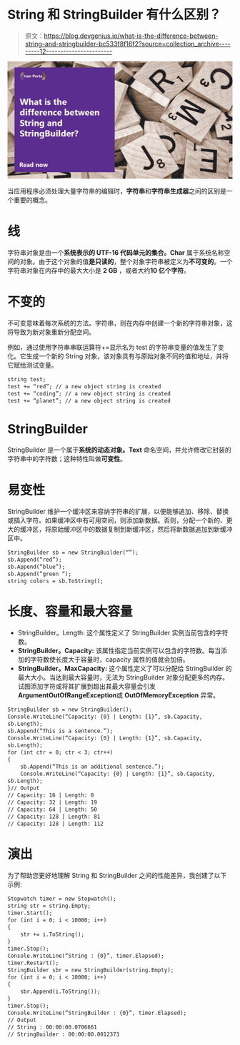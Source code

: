 # String 和 StringBuilder 有什么区别？

> 原文：<https://blog.devgenius.io/what-is-the-difference-between-string-and-stringbuilder-bc533f8f16f2?source=collection_archive---------12----------------------->

![](img/3dcab04c5b3031561da3392ec6338701.png)

当应用程序必须处理大量字符串的编辑时，**字符串**和**字符串生成器**之间的区别是一个重要的概念。

# 线

字符串对象是由一个**系统表示的 **UTF-16** 代码单元的集合。Char** 属于系统名称空间的对象。由于这个对象的值**是只读的**，整个对象字符串被定义为**不可变的**。一个字符串对象在内存中的最大大小是 **2 GB** ，或者大约**10 亿个字符**。

# 不变的

不可变意味着每次系统的方法。字符串，则在内存中创建一个新的字符串对象，这将导致为新对象重新分配空间。

例如，通过使用字符串串联运算符+=显示名为 test 的字符串变量的值发生了变化。它生成一个新的 String 对象，该对象具有与原始对象不同的值和地址，并将它赋给测试变量。

```
string test;
test += “red”; // a new object string is created
test += “coding”; // a new object string is created
test += “planet”; // a new object string is created
```

# StringBuilder

StringBuilder 是一个属于**系统的动态对象。Text** 命名空间，并允许修改它封装的字符串中的字符数；这种特性叫做**可变性**。

# 易变性

StringBuilder 维护一个缓冲区来容纳字符串的扩展，以便能够追加、移除、替换或插入字符。如果缓冲区中有可用空间，则添加新数据。否则，分配一个新的、更大的缓冲区，将原始缓冲区中的数据复制到新缓冲区，然后将新数据追加到新缓冲区中。

```
StringBuilder sb = new StringBuilder(“”);
sb.Append(“red”);
sb.Append(“blue”);
sb.Append(“green “);
string colors = sb.ToString();
```

# 长度、容量和最大容量

*   StringBuilder。Length: 这个属性定义了 StringBuilder 实例当前包含的字符数。
*   **StringBuilder。Capacity:** 该属性指定当前实例可以包含的字符数。每当添加的字符数使长度大于容量时，capacity 属性的值就会加倍。
*   **StringBuilder。MaxCapacity:** 这个属性定义了可以分配给 StringBuilder 的最大大小。当达到最大容量时，无法为 StringBuilder 对象分配更多的内存。试图添加字符或将其扩展到超出其最大容量会引发**ArgumentOutOfRangeException**或 **OutOfMemoryException** 异常。

```
StringBuilder sb = new StringBuilder();
Console.WriteLine(“Capacity: {0} | Length: {1}”, sb.Capacity, sb.Length);
sb.Append(“This is a sentence.”);
Console.WriteLine(“Capacity: {0} | Length: {1}”, sb.Capacity, sb.Length);
for (int ctr = 0; ctr < 3; ctr++) 
{
    sb.Append(“This is an additional sentence.”);
    Console.WriteLine(“Capacity: {0} | Length: {1}”, sb.Capacity, sb.Length);
}// Output
// Capacity: 16 | Length: 0
// Capacity: 32 | Length: 19
// Capacity: 64 | Length: 50
// Capacity: 128 | Length: 81
// Capacity: 128 | Length: 112
```

# 演出

为了帮助您更好地理解 String 和 StringBuilder 之间的性能差异，我创建了以下示例:

```
Stopwatch timer = new Stopwatch();
string str = string.Empty;
timer.Start();
for (int i = 0; i < 10000; i++) 
{
    str += i.ToString();
}
timer.Stop();
Console.WriteLine(“String : {0}”, timer.Elapsed);
timer.Restart();
StringBuilder sbr = new StringBuilder(string.Empty);
for (int i = 0; i < 10000; i++) 
{
    sbr.Append(i.ToString());
}
timer.Stop();
Console.WriteLine(“StringBuilder : {0}”, timer.Elapsed);
// Output
// String : 00:00:00.0706661
// StringBuilder : 00:00:00.0012373
```